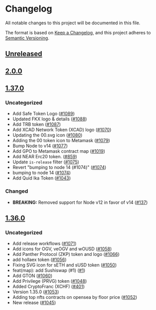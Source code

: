 # Changelog
All notable changes to this project will be documented in this file.

The format is based on [Keep a Changelog](https://keepachangelog.com/en/1.0.0/),
and this project adheres to [Semantic Versioning](https://semver.org/spec/v2.0.0.html).

## [Unreleased]

## [2.0.0]

## [1.37.0]
### Uncategorized
- Add Safe Token Logo  ([#1089](https://github.com/MetaMask/contract-metadata/pull/1089))
- Updated FKX logo & details ([#1088](https://github.com/MetaMask/contract-metadata/pull/1088))
- Add TRB token ([#1087](https://github.com/MetaMask/contract-metadata/pull/1087))
- Add XCAD Network Token (XCAD) logo  ([#1070](https://github.com/MetaMask/contract-metadata/pull/1070))
- Updating the 00.svg icon ([#1080](https://github.com/MetaMask/contract-metadata/pull/1080))
- Adding the 00 token icon to Metamask ([#1079](https://github.com/MetaMask/contract-metadata/pull/1079))
- Bump Node to v14 ([#1077](https://github.com/MetaMask/contract-metadata/pull/1077))
- Add GPO to Metamask contract map ([#1019](https://github.com/MetaMask/contract-metadata/pull/1019))
- Add NEAR Erc20 token. ([#859](https://github.com/MetaMask/contract-metadata/pull/859))
- Update `is-release` filter ([#1075](https://github.com/MetaMask/contract-metadata/pull/1075))
- Revert "bumping to node 14 (#1074)" ([#1074](https://github.com/MetaMask/contract-metadata/pull/1074))
- bumping to node 14 ([#1074](https://github.com/MetaMask/contract-metadata/pull/1074))
- Add Quid Ika Token ([#1043](https://github.com/MetaMask/contract-metadata/pull/1043))

### Changed
- **BREAKING:** Removed support for Node v12 in favor of v14 ([#137](https://github.com/MetaMask/eth-json-rpc-middleware/pull/137))

## [1.36.0]
### Uncategorized
- Add release workflows ([#1071](https://github.com/MetaMask/contract-metadata/pull/1071))
- Add icons for OGV, veOGV and wOUSD ([#1058](https://github.com/MetaMask/contract-metadata/pull/1058))
- Add Panther Protocol (ZKP) token and logo ([#1066](https://github.com/MetaMask/contract-metadata/pull/1066))
- add hollaex token ([#1056](https://github.com/MetaMask/contract-metadata/pull/1056))
- Fixing SVG icon for sETH and sUSD token ([#1050](https://github.com/MetaMask/contract-metadata/pull/1050))
- feat(map): add Sushiswap (#1) ([#1](https://github.com/MetaMask/contract-metadata/pull/1))
- Add GTON ([#1060](https://github.com/MetaMask/contract-metadata/pull/1060))
- Add Privilege (PRVG) token ([#1048](https://github.com/MetaMask/contract-metadata/pull/1048))
- Added CryptoFranc (XCHF) ([#401](https://github.com/MetaMask/contract-metadata/pull/401))
- Version 1.35.0 ([#1053](https://github.com/MetaMask/contract-metadata/pull/1053))
- Adding top nfts contracts on opensea by floor price ([#1052](https://github.com/MetaMask/contract-metadata/pull/1052))
- New release ([#1045](https://github.com/MetaMask/contract-metadata/pull/1045))

[Unreleased]: https://github.com/MetaMask/contract-metadata/compare/v2.0.0...HEAD
[2.0.0]: https://github.com/MetaMask/contract-metadata/compare/v1.37.0...v2.0.0
[1.37.0]: https://github.com/MetaMask/contract-metadata/compare/v1.36.0...v1.37.0
[1.36.0]: https://github.com/MetaMask/contract-metadata/releases/tag/v1.36.0
